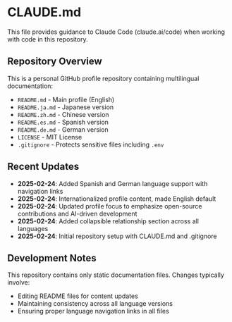 # CLAUDE.md

This file provides guidance to Claude Code (claude.ai/code) when working with code in this repository.

## Repository Overview

This is a personal GitHub profile repository containing multilingual documentation:
- `README.md` - Main profile (English)
- `README.ja.md` - Japanese version
- `README.zh.md` - Chinese version  
- `README.es.md` - Spanish version
- `README.de.md` - German version
- `LICENSE` - MIT License
- `.gitignore` - Protects sensitive files including `.env`

## Recent Updates

- **2025-02-24**: Added Spanish and German language support with navigation links
- **2025-02-24**: Internationalized profile content, made English default
- **2025-02-24**: Updated profile focus to emphasize open-source contributions and AI-driven development
- **2025-02-24**: Added collapsible relationship section across all languages
- **2025-02-24**: Initial repository setup with CLAUDE.md and .gitignore

## Development Notes

This repository contains only static documentation files. Changes typically involve:
- Editing README files for content updates
- Maintaining consistency across all language versions
- Ensuring proper language navigation links in all files